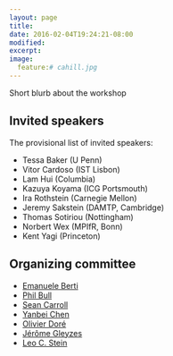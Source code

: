 ```yaml
---
layout: page
title:
date: 2016-02-04T19:24:21-08:00
modified:
excerpt:
image:
  feature:# cahill.jpg
---
```


Short blurb about the workshop

## Invited speakers

The provisional list of invited speakers:

* Tessa Baker (U Penn)
* Vitor Cardoso (IST Lisbon)
* Lam Hui (Columbia)
* Kazuya Koyama (ICG Portsmouth)
* Ira Rothstein (Carnegie Mellon)
* Jeremy Sakstein (DAMTP, Cambridge)
* Thomas Sotiriou (Nottingham)
* Norbert Wex (MPIfR, Bonn)
* Kent Yagi (Princeton)

## Organizing committee

* [Emanuele Berti](http://www.phy.olemiss.edu/~berti/)
* [Phil Bull](http://philbull.com/)
* [Sean Carroll](http://www.preposterousuniverse.com/)
* [Yanbei Chen](http://www.tapir.caltech.edu/~yanbei/)
* [Olivier Doré](http://olivierdore.net/)
* [Jérôme Gleyzes](https://science.jpl.nasa.gov/people/Gleyzes/)
* [Leo C. Stein](https://duetosymmetry.com/)
